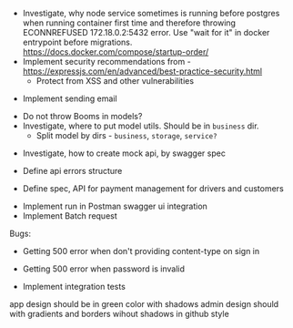 <!-- - Integrate babel in order to use es6 -->
<!-- - Integrate Docker -->
  <!-- - Investigate ports issue -->
  <!-- - not use NODE_ENV in .env files -->
  <!-- - Investigate how to run docker compose for dev and prod envs
    - This will lead to having multiple docker-compose files -->
  <!-- - Investigate how to implement rebuild on file change in dev mode -->
  <!-- - Investigate, how to pass environment variables -->
  <!-- - Investigate OS replacement for env.sh -->
<!-- - Connect PG -->
  <!-- - Investigate, how to connect to prod/stage DB locally via Docker -->
  <!-- - Run migrations after bootstrapping PG -->
<!-- - Investigate how to pass arguments through make command -->
- Investigate, why node service sometimes is running before postgres when running container first time and therefore throwing ECONNREFUSED 172.18.0.2:5432 error. Use "wait for it" in docker entrypoint before migrations. https://docs.docker.com/compose/startup-order/
- Implement security recommendations from - https://expressjs.com/en/advanced/best-practice-security.html
  - Protect from XSS and other vulnerabilities
<!-- - Implement authentication -->
  <!-- - Investigate, what it is Basic auth, Digest auth, do we need it instead of local auth? -->
<!-- - Use boom errors instead of modelErrrors -->
<!-- - Implement sessions -->
  <!-- - Review koa-session library -->
<!-- - Implement password resetting -->
  - Implement sending email
<!-- - Implement validation interface in models. Keep all validation in models as well. Controllers should get all models validation messages and pass it to response for the cases when errors are coming from multiple models. -->
  - Do not throw Booms in models?
  - Investigate, where to put model utils. Should be in `business` dir.
    - Split model by dirs - `business`, `storage`, `service?`
<!-- - Integrate Swagger -->
<!-- - Add reexports to the model. Import directly non-default exporting elements -->
<!-- - Integrate swagger-ui using webpack. Implement `swagger-ui-static` app, using cra idea. Will accept path to swaggerfile via env. have only `build` task, which will build that app to `/static` dir. Koa will be serving that dir
  - take a look at koa2-swagger-ui -->
<!-- - Refactor core -->
<!-- - Define request bodies for swagger spec -->
<!-- - Swagger -->
  <!-- - Implement koa router based on swagger spec:
    - Handle:
      - paths
      - methods
      - parameters, like path, query, headers etc. should we validate it?
    - Implement function for getting swagger spec from JSDOC.
      - Should keep function reference at every method path.
      - Should keep swagger root spec including json ref to the definitions in the controllers root file.
    - Alternatively have js decorator functions instead of jsdoc anotations. -->
  - Investigate, how to create mock api, by swagger spec

- Define api errors structure
<!-- - All responses should be in JSON format -->
  <!-- - Generic error should be in { message: '' } format. -->
  <!-- - Fields errrors should be in { fields: {} } format. -->
<!-- - Fix boom errors message / data handling -->
<!-- - Merge boom and validation middlewares to error handling middlewares -->

- Define spec, API for payment management for drivers and customers

<!-- - Define API response structure. Inherit from GitHub? -->
  <!-- - Define errors structure as well -->
<!-- - Implement model validations -->
<!-- - Implement koa error handling -->

- Implement run in Postman swagger ui integration
- Implement Batch request

Bugs:
- Getting 500 error when don't providing content-type on sign in
- Getting 500 error when password is invalid

- Implement integration tests


<!-- - User roles database design -->
<!-- - Availability database column -->
<!-- - Product image database design -->
<!-- - Coupon database best practices -->
<!-- - Orders database best practices -->
<!-- - Dynamic price database best practices -->
<!-- - Database enums best practices -->


app design should be in green color with shadows
admin design should with gradients and borders wihout shadows in github style